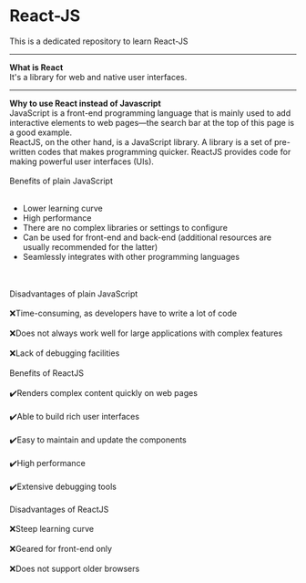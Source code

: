 # React-JS
This is a dedicated repository to learn React-JS

***

**What is React**  
It's a library for web and native user interfaces.

***

**Why to use React instead of Javascript**  
JavaScript is a front-end programming language that is mainly used to add interactive elements to web pages—the search bar at the top of this page is a good example.  
ReactJS, on the other hand, is a JavaScript library.  A library is a set of pre-written codes that makes programming quicker. ReactJS provides code for making powerful user interfaces (UIs).  
<br>
Benefits of plain JavaScript
</br>
<br>
- Lower learning curve
- High performance
- There are no complex libraries or settings to configure
- Can be used for front-end and back-end (additional resources are usually recommended for the latter)
- Seamlessly integrates with other programming languages
</br>
<br>
Disadvantages of plain JavaScript
</br>
<br>
❌Time-consuming, as developers have to write a lot of code
</br>
<br>
❌Does not always work well for large applications with complex features
</br>
<br>
❌Lack of debugging facilities
</br>
<br>
Benefits of ReactJS
</br>
<br>
✔️Renders complex content quickly on web pages
</br>
<br>
✔️Able to build rich user interfaces
</br>
<br>
✔️Easy to maintain and update the components
</br>
<br>
✔️High performance
</br>
<br>
✔️Extensive debugging tools
</br>
<br>
Disadvantages of ReactJS
</br>
<br>
❌Steep learning curve
</br>
<br>
❌Geared for front-end only
</br>
<br>
❌Does not support older browsers
</br>
<br>